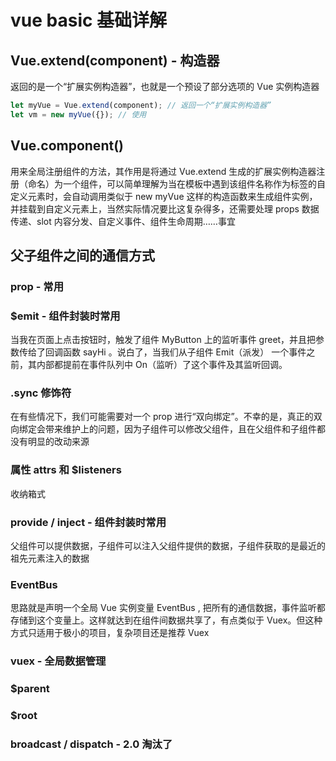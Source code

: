 # vue basic 基础详解

## Vue.extend(component) - 构造器

返回的是一个“扩展实例构造器”，也就是一个预设了部分选项的 Vue 实例构造器

```js
let myVue = Vue.extend(component); // 返回一个“扩展实例构造器”
let vm = new myVue({}); // 使用
```

## Vue.component()

用来全局注册组件的方法，其作用是将通过 Vue.extend 生成的扩展实例构造器注册（命名）为一个组件，可以简单理解为当在模板中遇到该组件名称作为标签的自定义元素时，会自动调用类似于 new myVue 这样的构造函数来生成组件实例，并挂载到自定义元素上，当然实际情况要比这复杂得多，还需要处理 props 数据传递、slot 内容分发、自定义事件、组件生命周期……事宜

## 父子组件之间的通信方式

### prop - 常用

### \$emit - 组件封装时常用

当我在页面上点击按钮时，触发了组件 MyButton 上的监听事件 greet，并且把参数传给了回调函数 sayHi 。说白了，当我们从子组件 Emit（派发） 一个事件之前，其内部都提前在事件队列中 On（监听）了这个事件及其监听回调。

### .sync 修饰符

在有些情况下，我们可能需要对一个 prop 进行“双向绑定”。不幸的是，真正的双向绑定会带来维护上的问题，因为子组件可以修改父组件，且在父组件和子组件都没有明显的改动来源

### 属性 attrs 和 \$listeners

收纳箱式

### provide / inject - 组件封装时常用

父组件可以提供数据，子组件可以注入父组件提供的数据，子组件获取的是最近的祖先元素注入的数据

### EventBus

思路就是声明一个全局 Vue 实例变量 EventBus , 把所有的通信数据，事件监听都存储到这个变量上。这样就达到在组件间数据共享了，有点类似于 Vuex。但这种方式只适用于极小的项目，复杂项目还是推荐 Vuex

### vuex - 全局数据管理

### \$parent

### \$root

### broadcast / dispatch - 2.0 淘汰了
